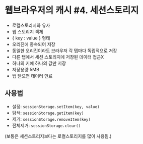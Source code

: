 # 웹브라우저의 캐시 #4. 세션스토리지

- 로컬스토리지와 유사
- 웹 스토리지 객체
- { key : value } 형태
- 오리진에 종속되어 저장
- 동일한 오리진이라도 브라우저 각 탭마다 독립적으로 저장
- 다른 탭에서 세션 스토리지에 저장된 데이터 접근X
- 하나의 키에 하나의 값만 저장
- 저장용량 5MB
- 탭 닫으면 데이터 만료

## 사용법

- 설정: `sessionStorage.setItem(key, value)`
- 탐색: `sessionStorage.getItem(key)`
- 제거: `sessionStorage.removeItem(key)`
- 전체제거: `sessionStorage.clear()`

(보통은 세션스토리지보다는 로컬스토리지를 많이 사용됨.)
